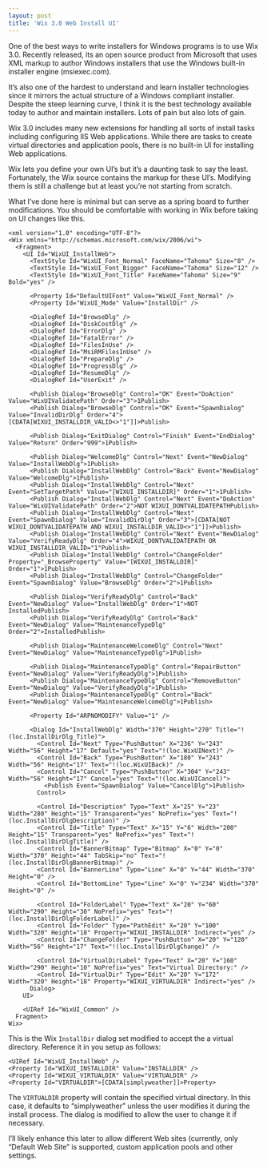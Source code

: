 ```yaml
---
layout: post
title: 'Wix 3.0 Web Install UI'
---
```

One of the best ways to write installers for Windows programs is to use Wix 3.0. Recently released, its an open source product from Microsoft that uses XML markup to author Windows installers that use the Windows built-in installer engine (msiexec.com).

It’s also one of the hardest to understand and learn installer technologies since it mirrors the actual structure of a Windows compliant installer. Despite the steep learning curve, I think it is the best technology available today to author and maintain installers. Lots of pain but also lots of gain.

Wix 3.0 includes many new extensions for handling all sorts of install tasks including configuring IIS Web applications. While there are tasks to create virtual directories and application pools, there is no built-in UI for installing Web applications.

Wix lets you define your own UI’s but it’s a daunting task to say the least. Fortunately, the Wix source contains the markup for these UI’s. Modifying them is still a challenge but at least you’re not starting from scratch.

What I’ve done here is minimal but can serve as a spring board to further modifications. You should be comfortable with working in Wix before taking on UI changes like this.
    
    <xml version="1.0" encoding="UTF-8"?>
    <Wix xmlns="http://schemas.microsoft.com/wix/2006/wi">
      <Fragment>
        <UI Id="WixUI_InstallWeb">
          <TextStyle Id="WixUI_Font_Normal" FaceName="Tahoma" Size="8" />
          <TextStyle Id="WixUI_Font_Bigger" FaceName="Tahoma" Size="12" />
          <TextStyle Id="WixUI_Font_Title" FaceName="Tahoma" Size="9" Bold="yes" />
    
          <Property Id="DefaultUIFont" Value="WixUI_Font_Normal" />
          <Property Id="WixUI_Mode" Value="InstallDir" />
    
          <DialogRef Id="BrowseDlg" />
          <DialogRef Id="DiskCostDlg" />
          <DialogRef Id="ErrorDlg" />
          <DialogRef Id="FatalError" />
          <DialogRef Id="FilesInUse" />
          <DialogRef Id="MsiRMFilesInUse" />
          <DialogRef Id="PrepareDlg" />
          <DialogRef Id="ProgressDlg" />
          <DialogRef Id="ResumeDlg" />
          <DialogRef Id="UserExit" />
    
          <Publish Dialog="BrowseDlg" Control="OK" Event="DoAction" Value="WixUIValidatePath" Order="3">1Publish>
          <Publish Dialog="BrowseDlg" Control="OK" Event="SpawnDialog" Value="InvalidDirDlg" Order="4">[CDATA[WIXUI_INSTALLDIR_VALID<>"1"]]>Publish>
    
          <Publish Dialog="ExitDialog" Control="Finish" Event="EndDialog" Value="Return" Order="999">1Publish>
    
          <Publish Dialog="WelcomeDlg" Control="Next" Event="NewDialog" Value="InstallWebDlg">1Publish>
          <Publish Dialog="InstallWebDlg" Control="Back" Event="NewDialog" Value="WelcomeDlg">1Publish>
          <Publish Dialog="InstallWebDlg" Control="Next" Event="SetTargetPath" Value="[WIXUI_INSTALLDIR]" Order="1">1Publish>
          <Publish Dialog="InstallWebDlg" Control="Next" Event="DoAction" Value="WixUIValidatePath" Order="2">NOT WIXUI_DONTVALIDATEPATHPublish>
          <Publish Dialog="InstallWebDlg" Control="Next" Event="SpawnDialog" Value="InvalidDirDlg" Order="3">[CDATA[NOT WIXUI_DONTVALIDATEPATH AND WIXUI_INSTALLDIR_VALID<>"1"]]>Publish>
          <Publish Dialog="InstallWebDlg" Control="Next" Event="NewDialog" Value="VerifyReadyDlg" Order="4">WIXUI_DONTVALIDATEPATH OR WIXUI_INSTALLDIR_VALID="1"Publish>
          <Publish Dialog="InstallWebDlg" Control="ChangeFolder" Property="_BrowseProperty" Value="[WIXUI_INSTALLDIR]" Order="1">1Publish>
          <Publish Dialog="InstallWebDlg" Control="ChangeFolder" Event="SpawnDialog" Value="BrowseDlg" Order="2">1Publish>
    
          <Publish Dialog="VerifyReadyDlg" Control="Back" Event="NewDialog" Value="InstallWebDlg" Order="1">NOT InstalledPublish>
          <Publish Dialog="VerifyReadyDlg" Control="Back" Event="NewDialog" Value="MaintenanceTypeDlg" Order="2">InstalledPublish>
    
          <Publish Dialog="MaintenanceWelcomeDlg" Control="Next" Event="NewDialog" Value="MaintenanceTypeDlg">1Publish>
    
          <Publish Dialog="MaintenanceTypeDlg" Control="RepairButton" Event="NewDialog" Value="VerifyReadyDlg">1Publish>
          <Publish Dialog="MaintenanceTypeDlg" Control="RemoveButton" Event="NewDialog" Value="VerifyReadyDlg">1Publish>
          <Publish Dialog="MaintenanceTypeDlg" Control="Back" Event="NewDialog" Value="MaintenanceWelcomeDlg">1Publish>
    
          <Property Id="ARPNOMODIFY" Value="1" />
    
          <Dialog Id="InstallWebDlg" Width="370" Height="270" Title="!(loc.InstallDirDlg_Title)">
            <Control Id="Next" Type="PushButton" X="236" Y="243" Width="56" Height="17" Default="yes" Text="!(loc.WixUINext)" />
            <Control Id="Back" Type="PushButton" X="180" Y="243" Width="56" Height="17" Text="!(loc.WixUIBack)" />
            <Control Id="Cancel" Type="PushButton" X="304" Y="243" Width="56" Height="17" Cancel="yes" Text="!(loc.WixUICancel)">
              <Publish Event="SpawnDialog" Value="CancelDlg">1Publish>
            Control>
    
            <Control Id="Description" Type="Text" X="25" Y="23" Width="280" Height="15" Transparent="yes" NoPrefix="yes" Text="!(loc.InstallDirDlgDescription)" />
            <Control Id="Title" Type="Text" X="15" Y="6" Width="200" Height="15" Transparent="yes" NoPrefix="yes" Text="!(loc.InstallDirDlgTitle)" />
            <Control Id="BannerBitmap" Type="Bitmap" X="0" Y="0" Width="370" Height="44" TabSkip="no" Text="!(loc.InstallDirDlgBannerBitmap)" />
            <Control Id="BannerLine" Type="Line" X="0" Y="44" Width="370" Height="0" />
            <Control Id="BottomLine" Type="Line" X="0" Y="234" Width="370" Height="0" />
    
            <Control Id="FolderLabel" Type="Text" X="20" Y="60" Width="290" Height="30" NoPrefix="yes" Text="!(loc.InstallDirDlgFolderLabel)" />
            <Control Id="Folder" Type="PathEdit" X="20" Y="100" Width="320" Height="18" Property="WIXUI_INSTALLDIR" Indirect="yes" />
            <Control Id="ChangeFolder" Type="PushButton" X="20" Y="120" Width="56" Height="17" Text="!(loc.InstallDirDlgChange)" />
    
            <Control Id="VirtualDirLabel" Type="Text" X="20" Y="160" Width="290" Height="10" NoPrefix="yes" Text="Virtual Directory:" />
            <Control Id="VirtualDir" Type="Edit" X="20" Y="172" Width="320" Height="18" Property="WIXUI_VIRTUALDIR" Indirect="yes" />
          Dialog>
        UI>
    
        <UIRef Id="WixUI_Common" />
      Fragment>
    Wix>

This is the Wix `InstallDir` dialog set modified to accept the a virtual directory. Reference it in you setup as follows:
    
    <UIRef Id="WixUI_InstallWeb" />
    <Property Id="WIXUI_INSTALLDIR" Value="INSTALLDIR" />
    <Property Id="WIXUI_VIRTUALDIR" Value="VIRTUALDIR" />
    <Property Id="VIRTUALDIR">[CDATA[simplyweather]]>Property>

The `VIRTUALDIR` property will contain the specified virtual directory. In this case, it defaults to “simplyweather” unless the user modifies it during the install process. The dialog is modified to allow the user to change it if necessary.

I’ll likely enhance this later to allow different Web sites (currently, only “Default Web Site” is supported, custom application pools and other settings.
